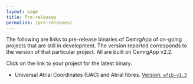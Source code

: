 ```yaml
---
layout: page
title: Pre-releases
permalink: /pre-releases/
---
```


The following are links to pre-release binaries of CemrgApp of on-going projects that are still in development. 
The version reported corresponds to the version of that particular project. All are built on CemrgApp v2.2.

Click on the link to your project for the latest binary.

+ Universal Atrial Coordinates (UAC) and Atrial fibres. [Version: `afib-v1.3`](https://github.com/alonsoJASL/CemrgApp/releases/tag/v2.2_afib-v1.3)
